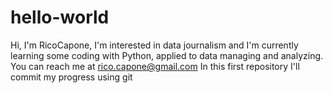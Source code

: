 # hello-world
Hi, I'm RicoCapone,
I'm interested in data journalism and
I'm currently learning some coding with Python, applied to data managing and analyzing.
You can reach me at rico.capone@gmail.com
In this first repository I'll commit my progress using git
